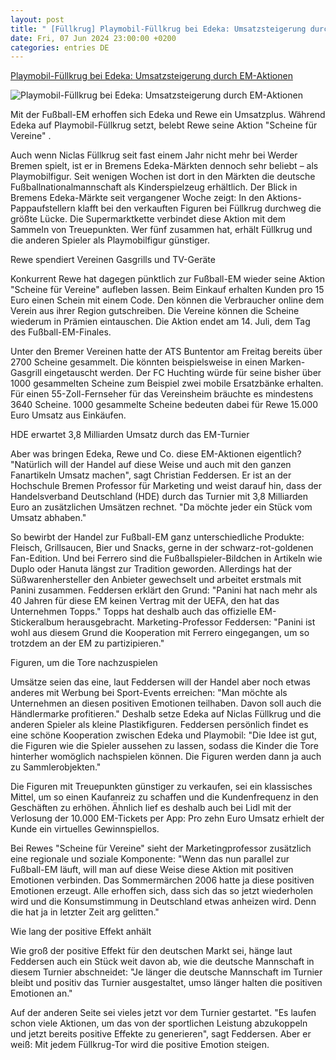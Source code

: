 ```yaml
---
layout: post
title: " [Füllkrug] Playmobil-Füllkrug bei Edeka: Umsatzsteigerung durch EM-Aktionen"
date: Fri, 07 Jun 2024 23:00:00 +0200
categories: entries DE
---
```

[Playmobil-Füllkrug bei Edeka: Umsatzsteigerung durch EM-Aktionen](https://www.weser-kurier.de/bremen/wirtschaft/playmobil-fuellkrug-bei-edeka-umsatzsteigerung-durch-em-aktionen-doc7vrj6qaa1j9gzbbkf2d)

![Playmobil-Füllkrug bei Edeka: Umsatzsteigerung durch EM-Aktionen](https://img.weser-kurier.de/image/028e-1b136a452b7b-4be2894cfb79-1000/1200,16-9,med,50,50,1_4724_3149_4724_2657_1_-0_0_1_0_-246/Landscapefanartikel-fu-ball-em-2024-playmobil-nationalmannschft-edeka.webp)

Mit der Fußball-EM erhoffen sich Edeka und Rewe ein Umsatzplus. Während Edeka auf Playmobil-Füllkrug setzt, belebt Rewe seine Aktion "Scheine für Vereine" .

Auch wenn Niclas Füllkrug seit fast einem Jahr nicht mehr bei Werder Bremen spielt, ist er in Bremens Edeka-Märkten dennoch sehr beliebt – als Playmobilfigur. Seit wenigen Wochen ist dort in den Märkten die deutsche Fußballnationalmannschaft als Kinderspielzeug erhältlich. Der Blick in Bremens Edeka-Märkte seit vergangener Woche zeigt: In den Aktions-Pappaufstellern klafft bei den verkauften Figuren bei Füllkrug durchweg die größte Lücke. Die Supermarktkette verbindet diese Aktion mit dem Sammeln von Treuepunkten. Wer fünf zusammen hat, erhält Füllkrug und die anderen Spieler als Playmobilfigur günstiger.

Rewe spendiert Vereinen Gasgrills und TV-Geräte

Konkurrent Rewe hat dagegen pünktlich zur Fußball-EM wieder seine Aktion "Scheine für Vereine" aufleben lassen. Beim Einkauf erhalten Kunden pro 15 Euro einen Schein mit einem Code. Den können die Verbraucher online dem Verein aus ihrer Region gutschreiben. Die Vereine können die Scheine wiederum in Prämien eintauschen. Die Aktion endet am 14. Juli, dem Tag des Fußball-EM-Finales.

Unter den Bremer Vereinen hatte der ATS Buntentor am Freitag bereits über 2700 Scheine gesammelt. Die könnten beispielsweise in einen Marken-Gasgrill eingetauscht werden. Der FC Huchting würde für seine bisher über 1000 gesammelten Scheine zum Beispiel zwei mobile Ersatzbänke erhalten. Für einen 55-Zoll-Fernseher für das Vereinsheim bräuchte es mindestens 3640 Scheine. 1000 gesammelte Scheine bedeuten dabei für Rewe 15.000 Euro Umsatz aus Einkäufen.

HDE erwartet 3,8 Milliarden Umsatz durch das EM-Turnier

Aber was bringen Edeka, Rewe und Co. diese EM-Aktionen eigentlich? "Natürlich will der Handel auf diese Weise und auch mit den ganzen Fanartikeln Umsatz machen", sagt Christian Feddersen. Er ist an der Hochschule Bremen Professor für Marketing und weist darauf hin, dass der Handelsverband Deutschland (HDE) durch das Turnier mit 3,8 Milliarden Euro an zusätzlichen Umsätzen rechnet. "Da möchte jeder ein Stück vom Umsatz abhaben."

So bewirbt der Handel zur Fußball-EM ganz unterschiedliche Produkte: Fleisch, Grillsaucen, Bier und Snacks, gerne in der schwarz-rot-goldenen Fan-Edition. Und bei Ferrero sind die Fußballspieler-Bildchen in Artikeln wie Duplo oder Hanuta längst zur Tradition geworden. Allerdings hat der Süßwarenhersteller den Anbieter gewechselt und arbeitet erstmals mit Panini zusammen. Feddersen erklärt den Grund: "Panini hat nach mehr als 40 Jahren für diese EM keinen Vertrag mit der UEFA, den hat das Unternehmen Topps." Topps hat deshalb auch das offizielle EM-Stickeralbum herausgebracht. Marketing-Professor Feddersen: "Panini ist wohl aus diesem Grund die Kooperation mit Ferrero eingegangen, um so trotzdem an der EM zu partizipieren."

Figuren, um die Tore nachzuspielen

Umsätze seien das eine, laut Feddersen will der Handel aber noch etwas anderes mit Werbung bei Sport-Events erreichen: "Man möchte als Unternehmen an diesen positiven Emotionen teilhaben. Davon soll auch die Händlermarke profitieren." Deshalb setze Edeka auf Niclas Füllkrug und die anderen Spieler als kleine Plastikfiguren. Feddersen persönlich findet es eine schöne Kooperation zwischen Edeka und Playmobil: "Die Idee ist gut, die Figuren wie die Spieler aussehen zu lassen, sodass die Kinder die Tore hinterher womöglich nachspielen können. Die Figuren werden dann ja auch zu Sammlerobjekten."

Die Figuren mit Treuepunkten günstiger zu verkaufen, sei ein klassisches Mittel, um so einen Kaufanreiz zu schaffen und die Kundenfrequenz in den Geschäften zu erhöhen. Ähnlich lief es deshalb auch bei Lidl mit der Verlosung der 10.000 EM-Tickets per App: Pro zehn Euro Umsatz erhielt der Kunde ein virtuelles Gewinnspiellos.

Bei Rewes "Scheine für Vereine" sieht der Marketingprofessor zusätzlich eine regionale und soziale Komponente: "Wenn das nun parallel zur Fußball-EM läuft, will man auf diese Weise diese Aktion mit positiven Emotionen verbinden. Das Sommermärchen 2006 hatte ja diese positiven Emotionen erzeugt. Alle erhoffen sich, dass sich das so jetzt wiederholen wird und die Konsumstimmung in Deutschland etwas anheizen wird. Denn die hat ja in letzter Zeit arg gelitten."

Wie lang der positive Effekt anhält

Wie groß der positive Effekt für den deutschen Markt sei, hänge laut Feddersen auch ein Stück weit davon ab, wie die deutsche Mannschaft in diesem Turnier abschneidet: "Je länger die deutsche Mannschaft im Turnier bleibt und positiv das Turnier ausgestaltet, umso länger halten die positiven Emotionen an."

Auf der anderen Seite sei vieles jetzt vor dem Turnier gestartet. "Es laufen schon viele Aktionen, um das von der sportlichen Leistung abzukoppeln und jetzt bereits positive Effekte zu generieren", sagt Feddersen. Aber er weiß: Mit jedem Füllkrug-Tor wird die positive Emotion steigen.

